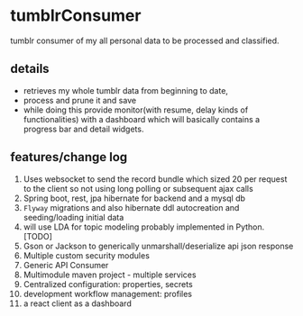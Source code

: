 # tumblrConsumer
tumblr consumer of my all personal data to be processed and classified.

## details

- retrieves my whole tumblr data from beginning to date, 
- process and prune it and save 
- while doing this provide monitor(with resume, delay kinds of functionalities) with a dashboard which will basically contains a progress bar and detail widgets.

## features/change log 

1. Uses websocket to send the record bundle which sized 20 per request to the client so not using long polling or subsequent ajax calls
2. Spring boot, rest, jpa hibernate for backend and a mysql db
3. `Flyway` migrations and also hibernate ddl autocreation and seeding/loading initial data
4. will use LDA for topic modeling probably implemented in Python. [TODO]
5. Gson or Jackson to generically unmarshall/deserialize api json response
6. Multiple custom security modules
7. Generic API Consumer
8. Multimodule maven project - multiple services
9. Centralized configuration: properties, secrets
10. development workflow management: profiles
11. a react client as a dashboard

